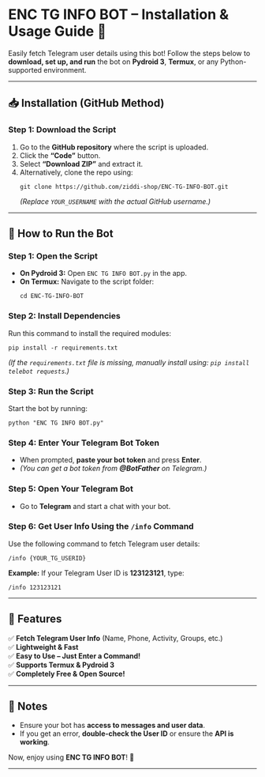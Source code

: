 

# **ENC TG INFO BOT – Installation & Usage Guide** 🚀  

Easily fetch Telegram user details using this bot! Follow the steps below to **download, set up, and run** the bot on **Pydroid 3**, **Termux**, or any Python-supported environment.  

---

## **📥 Installation (GitHub Method)**
### **Step 1: Download the Script**  
1. Go to the **GitHub repository** where the script is uploaded.  
2. Click the **“Code”** button.  
3. Select **“Download ZIP”** and extract it.  
4. Alternatively, clone the repo using:  
   ```
   git clone https://github.com/ziddi-shop/ENC-TG-INFO-BOT.git
   ```
   *(Replace `YOUR_USERNAME` with the actual GitHub username.)*  

---

## **🚀 How to Run the Bot**
### **Step 1: Open the Script**
- **On Pydroid 3:** Open `ENC TG INFO BOT.py` in the app.  
- **On Termux:** Navigate to the script folder:  
  ```
  cd ENC-TG-INFO-BOT
  ```

### **Step 2: Install Dependencies**  
Run this command to install the required modules:  
```
pip install -r requirements.txt
```
*(If the `requirements.txt` file is missing, manually install using: `pip install telebot requests`.)*

### **Step 3: Run the Script**
Start the bot by running:  
```
python "ENC TG INFO BOT.py"
```

### **Step 4: Enter Your Telegram Bot Token**  
- When prompted, **paste your bot token** and press **Enter**.  
- *(You can get a bot token from **@BotFather** on Telegram.)*

### **Step 5: Open Your Telegram Bot**  
- Go to **Telegram** and start a chat with your bot.  

### **Step 6: Get User Info Using the `/info` Command**  
Use the following command to fetch Telegram user details:  
```
/info {YOUR_TG_USERID}
```
**Example:** If your Telegram User ID is **123123121**, type:  
```
/info 123123121
```

---

## **📌 Features**
✅ **Fetch Telegram User Info** (Name, Phone, Activity, Groups, etc.)  
✅ **Lightweight & Fast**  
✅ **Easy to Use – Just Enter a Command!**  
✅ **Supports Termux & Pydroid 3**  
✅ **Completely Free & Open Source!**  

---

## **📌 Notes**
- Ensure your bot has **access to messages and user data**.  
- If you get an error, **double-check the User ID** or ensure the **API is working**.  

Now, enjoy using **ENC TG INFO BOT**! 🚀  

---
